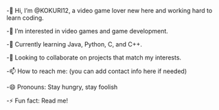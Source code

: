 -👋 Hi, I’m @KOKURI12, a video game lover new here and working hard to learn coding.

-👀 I’m interested in video games and game development.

-🌱 Currently learning Java, Python, C, and C++.

-💞️ Looking to collaborate on projects that match my interests.

-📫 How to reach me: (you can add contact info here if needed)

-😄 Pronouns: Stay hungry, stay foolish

-⚡ Fun fact: Read me!
<!---
KOKURI12/KOKURI12 is a ✨ special ✨ repository because its `README.md` (this file) appears on your GitHub profile.
You can click the Preview link to take a look at your changes.
--->
